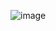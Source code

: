 ![image](https://github.com/KMaleesha/KathaWebSite/assets/86143734/a9684bb8-f34d-4221-b7f3-79134100157a)

